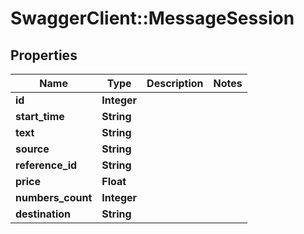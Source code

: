 # SwaggerClient::MessageSession

## Properties
Name | Type | Description | Notes
------------ | ------------- | ------------- | -------------
**id** | **Integer** |  | 
**start_time** | **String** |  | 
**text** | **String** |  | 
**source** | **String** |  | 
**reference_id** | **String** |  | 
**price** | **Float** |  | 
**numbers_count** | **Integer** |  | 
**destination** | **String** |  | 


